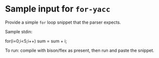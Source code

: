 # Sample input for `for-yacc`

Provide a simple `for` loop snippet that the parser expects.

Sample stdin:

for(i=0;i<5;i++)
    sum = sum + i;

To run: compile with bison/flex as present, then run and paste the snippet.
